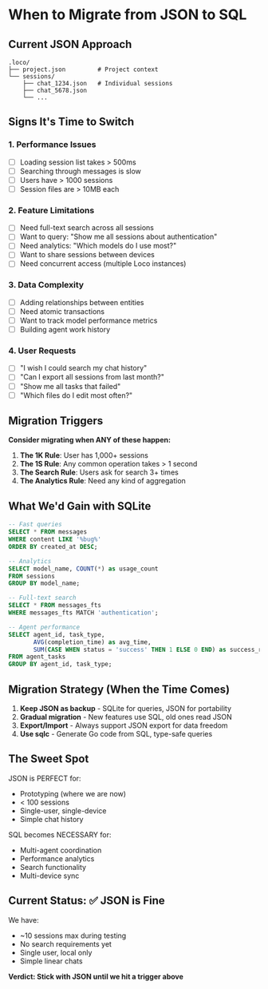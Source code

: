# When to Migrate from JSON to SQL

## Current JSON Approach

```
.loco/
├── project.json         # Project context
└── sessions/
    ├── chat_1234.json   # Individual sessions
    ├── chat_5678.json
    └── ...
```

## Signs It's Time to Switch

### 1. Performance Issues
- [ ] Loading session list takes > 500ms
- [ ] Searching through messages is slow
- [ ] Users have > 1000 sessions
- [ ] Session files are > 10MB each

### 2. Feature Limitations
- [ ] Need full-text search across all sessions
- [ ] Want to query: "Show me all sessions about authentication"
- [ ] Need analytics: "Which models do I use most?"
- [ ] Want to share sessions between devices
- [ ] Need concurrent access (multiple Loco instances)

### 3. Data Complexity
- [ ] Adding relationships between entities
- [ ] Need atomic transactions
- [ ] Want to track model performance metrics
- [ ] Building agent work history

### 4. User Requests
- [ ] "I wish I could search my chat history"
- [ ] "Can I export all sessions from last month?"
- [ ] "Show me all tasks that failed"
- [ ] "Which files do I edit most often?"

## Migration Triggers

**Consider migrating when ANY of these happen:**

1. **The 1K Rule**: User has 1,000+ sessions
2. **The 1S Rule**: Any common operation takes > 1 second
3. **The Search Rule**: Users ask for search 3+ times
4. **The Analytics Rule**: Need any kind of aggregation

## What We'd Gain with SQLite

```sql
-- Fast queries
SELECT * FROM messages 
WHERE content LIKE '%bug%' 
ORDER BY created_at DESC;

-- Analytics
SELECT model_name, COUNT(*) as usage_count
FROM sessions
GROUP BY model_name;

-- Full-text search
SELECT * FROM messages_fts
WHERE messages_fts MATCH 'authentication';

-- Agent performance
SELECT agent_id, task_type, 
       AVG(completion_time) as avg_time,
       SUM(CASE WHEN status = 'success' THEN 1 ELSE 0 END) as success_rate
FROM agent_tasks
GROUP BY agent_id, task_type;
```

## Migration Strategy (When the Time Comes)

1. **Keep JSON as backup** - SQLite for queries, JSON for portability
2. **Gradual migration** - New features use SQL, old ones read JSON
3. **Export/Import** - Always support JSON export for data freedom
4. **Use sqlc** - Generate Go code from SQL, type-safe queries

## The Sweet Spot

JSON is PERFECT for:
- Prototyping (where we are now)
- < 100 sessions
- Single-user, single-device
- Simple chat history

SQL becomes NECESSARY for:
- Multi-agent coordination
- Performance analytics  
- Search functionality
- Multi-device sync

## Current Status: ✅ JSON is Fine

We have:
- ~10 sessions max during testing
- No search requirements yet
- Single user, local only
- Simple linear chats

**Verdict: Stick with JSON until we hit a trigger above**